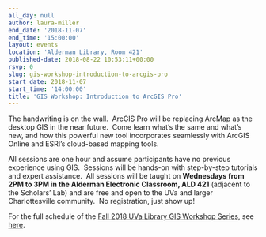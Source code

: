 ```yaml
---
all_day: null
author: laura-miller
end_date: '2018-11-07'
end_time: '15:00:00'
layout: events
location: 'Alderman Library, Room 421'
published-date: 2018-08-22 10:53:11+00:00
rsvp: 0
slug: gis-workshop-introduction-to-arcgis-pro
start_date: 2018-11-07
start_time: '14:00:00'
title: 'GIS Workshop: Introduction to ArcGIS Pro'
---
```


The handwriting is on the wall.  ArcGIS Pro will be replacing ArcMap as the desktop GIS in the near future.  Come learn what’s the same and what’s new, and how this powerful new tool incorporates seamlessly with ArcGIS Online and ESRI’s cloud-based mapping tools.

All sessions are one hour and assume participants have no previous experience using GIS.  Sessions will be hands-on with step-by-step tutorials and expert assistance.  All sessions will be taught on **Wednesdays from 2PM to 3PM in the Alderman Electronic Classroom, ALD 421** (adjacent to the Scholars’ Lab) and are free and open to the UVa and larger Charlottesville community.  No registration, just show up!

For the full schedule of the [Fall 2018 UVa Library GIS Workshop Series](http://scholarslab.org/geospatial-and-temporal/fall-2018-uva-library-gis-workshop-series/), see [here](http://scholarslab.org/geospatial-and-temporal/fall-2018-uva-library-gis-workshop-series/).
